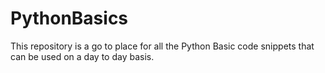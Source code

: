 # PythonBasics

This repository is a go to place for all the Python Basic code snippets that can be used on a day to day basis.
